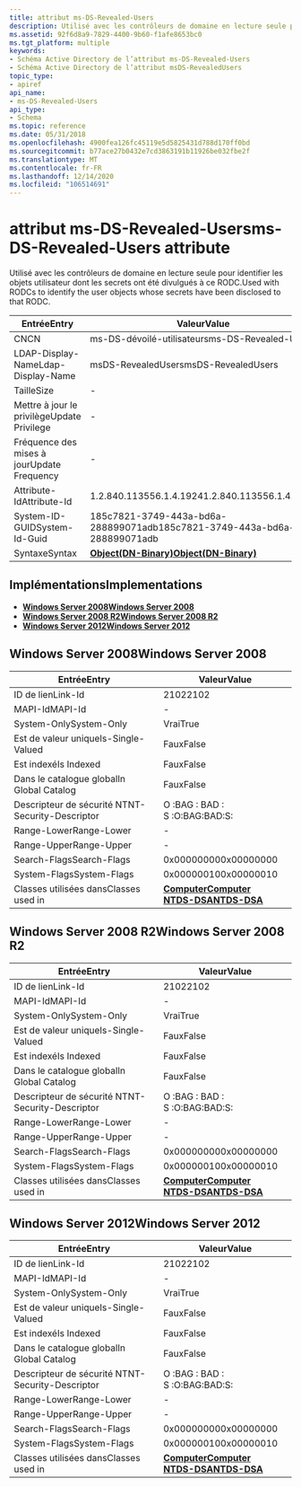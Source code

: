 ```yaml
---
title: attribut ms-DS-Revealed-Users
description: Utilisé avec les contrôleurs de domaine en lecture seule pour identifier les objets utilisateur dont les secrets ont été divulgués à ce RODC.
ms.assetid: 92f6d8a9-7829-4400-9b60-f1afe8653bc0
ms.tgt_platform: multiple
keywords:
- Schéma Active Directory de l’attribut ms-DS-Revealed-Users
- Schéma Active Directory de l’attribut msDS-RevealedUsers
topic_type:
- apiref
api_name:
- ms-DS-Revealed-Users
api_type:
- Schema
ms.topic: reference
ms.date: 05/31/2018
ms.openlocfilehash: 4900fea126fc45119e5d5825431d788d170ff0bd
ms.sourcegitcommit: b77ace27b0432e7cd3863191b11926be032fbe2f
ms.translationtype: MT
ms.contentlocale: fr-FR
ms.lasthandoff: 12/14/2020
ms.locfileid: "106514691"
---
```

# <a name="ms-ds-revealed-users-attribute"></a><span data-ttu-id="f174c-105">attribut ms-DS-Revealed-Users</span><span class="sxs-lookup"><span data-stu-id="f174c-105">ms-DS-Revealed-Users attribute</span></span>

<span data-ttu-id="f174c-106">Utilisé avec les contrôleurs de domaine en lecture seule pour identifier les objets utilisateur dont les secrets ont été divulgués à ce RODC.</span><span class="sxs-lookup"><span data-stu-id="f174c-106">Used with RODCs to identify the user objects whose secrets have been disclosed to that RODC.</span></span>



| <span data-ttu-id="f174c-107">Entrée</span><span class="sxs-lookup"><span data-stu-id="f174c-107">Entry</span></span> | <span data-ttu-id="f174c-108">Valeur</span><span class="sxs-lookup"><span data-stu-id="f174c-108">Value</span></span> |
|-------------------|-------------------------------------------------|
| <span data-ttu-id="f174c-109">CN</span><span class="sxs-lookup"><span data-stu-id="f174c-109">CN</span></span>                | <span data-ttu-id="f174c-110">ms-DS-dévoilé-utilisateurs</span><span class="sxs-lookup"><span data-stu-id="f174c-110">ms-DS-Revealed-Users</span></span>                            |
| <span data-ttu-id="f174c-111">LDAP-Display-Name</span><span class="sxs-lookup"><span data-stu-id="f174c-111">Ldap-Display-Name</span></span> | <span data-ttu-id="f174c-112">msDS-RevealedUsers</span><span class="sxs-lookup"><span data-stu-id="f174c-112">msDS-RevealedUsers</span></span>                              |
| <span data-ttu-id="f174c-113">Taille</span><span class="sxs-lookup"><span data-stu-id="f174c-113">Size</span></span>              | \-                                              |
| <span data-ttu-id="f174c-114">Mettre à jour le privilège</span><span class="sxs-lookup"><span data-stu-id="f174c-114">Update Privilege</span></span>  | \-                                              |
| <span data-ttu-id="f174c-115">Fréquence des mises à jour</span><span class="sxs-lookup"><span data-stu-id="f174c-115">Update Frequency</span></span>  | \-                                              |
| <span data-ttu-id="f174c-116">Attribute-Id</span><span class="sxs-lookup"><span data-stu-id="f174c-116">Attribute-Id</span></span>      | <span data-ttu-id="f174c-117">1.2.840.113556.1.4.1924</span><span class="sxs-lookup"><span data-stu-id="f174c-117">1.2.840.113556.1.4.1924</span></span>                         |
| <span data-ttu-id="f174c-118">System-ID-GUID</span><span class="sxs-lookup"><span data-stu-id="f174c-118">System-Id-Guid</span></span>    | <span data-ttu-id="f174c-119">185c7821-3749-443a-bd6a-288899071adb</span><span class="sxs-lookup"><span data-stu-id="f174c-119">185c7821-3749-443a-bd6a-288899071adb</span></span>            |
| <span data-ttu-id="f174c-120">Syntaxe</span><span class="sxs-lookup"><span data-stu-id="f174c-120">Syntax</span></span>            | [<span data-ttu-id="f174c-121">**Object(DN-Binary)**</span><span class="sxs-lookup"><span data-stu-id="f174c-121">**Object(DN-Binary)**</span></span>](s-object-dn-binary.md) |



## <a name="implementations"></a><span data-ttu-id="f174c-122">Implémentations</span><span class="sxs-lookup"><span data-stu-id="f174c-122">Implementations</span></span>

-   [<span data-ttu-id="f174c-123">**Windows Server 2008**</span><span class="sxs-lookup"><span data-stu-id="f174c-123">**Windows Server 2008**</span></span>](#windows-server-2008)
-   [<span data-ttu-id="f174c-124">**Windows Server 2008 R2**</span><span class="sxs-lookup"><span data-stu-id="f174c-124">**Windows Server 2008 R2**</span></span>](#windows-server-2008-r2)
-   [<span data-ttu-id="f174c-125">**Windows Server 2012**</span><span class="sxs-lookup"><span data-stu-id="f174c-125">**Windows Server 2012**</span></span>](#windows-server-2012)

## <a name="windows-server-2008"></a><span data-ttu-id="f174c-126">Windows Server 2008</span><span class="sxs-lookup"><span data-stu-id="f174c-126">Windows Server 2008</span></span>



| <span data-ttu-id="f174c-127">Entrée</span><span class="sxs-lookup"><span data-stu-id="f174c-127">Entry</span></span> | <span data-ttu-id="f174c-128">Valeur</span><span class="sxs-lookup"><span data-stu-id="f174c-128">Value</span></span> |
|------------------------|------------------------------------------------------------------------------------|
| <span data-ttu-id="f174c-129">ID de lien</span><span class="sxs-lookup"><span data-stu-id="f174c-129">Link-Id</span></span>                | <span data-ttu-id="f174c-130">2102</span><span class="sxs-lookup"><span data-stu-id="f174c-130">2102</span></span>                                                                               |
| <span data-ttu-id="f174c-131">MAPI-Id</span><span class="sxs-lookup"><span data-stu-id="f174c-131">MAPI-Id</span></span>                | \-                                                                                 |
| <span data-ttu-id="f174c-132">System-Only</span><span class="sxs-lookup"><span data-stu-id="f174c-132">System-Only</span></span>            | <span data-ttu-id="f174c-133">Vrai</span><span class="sxs-lookup"><span data-stu-id="f174c-133">True</span></span>                                                                               |
| <span data-ttu-id="f174c-134">Est de valeur unique</span><span class="sxs-lookup"><span data-stu-id="f174c-134">Is-Single-Valued</span></span>       | <span data-ttu-id="f174c-135">Faux</span><span class="sxs-lookup"><span data-stu-id="f174c-135">False</span></span>                                                                              |
| <span data-ttu-id="f174c-136">Est indexé</span><span class="sxs-lookup"><span data-stu-id="f174c-136">Is Indexed</span></span>             | <span data-ttu-id="f174c-137">Faux</span><span class="sxs-lookup"><span data-stu-id="f174c-137">False</span></span>                                                                              |
| <span data-ttu-id="f174c-138">Dans le catalogue global</span><span class="sxs-lookup"><span data-stu-id="f174c-138">In Global Catalog</span></span>      | <span data-ttu-id="f174c-139">Faux</span><span class="sxs-lookup"><span data-stu-id="f174c-139">False</span></span>                                                                              |
| <span data-ttu-id="f174c-140">Descripteur de sécurité NT</span><span class="sxs-lookup"><span data-stu-id="f174c-140">NT-Security-Descriptor</span></span> | <span data-ttu-id="f174c-141">O :BAG : BAD : S :</span><span class="sxs-lookup"><span data-stu-id="f174c-141">O:BAG:BAD:S:</span></span>                                                                       |
| <span data-ttu-id="f174c-142">Range-Lower</span><span class="sxs-lookup"><span data-stu-id="f174c-142">Range-Lower</span></span>            | \-                                                                                 |
| <span data-ttu-id="f174c-143">Range-Upper</span><span class="sxs-lookup"><span data-stu-id="f174c-143">Range-Upper</span></span>            | \-                                                                                 |
| <span data-ttu-id="f174c-144">Search-Flags</span><span class="sxs-lookup"><span data-stu-id="f174c-144">Search-Flags</span></span>           | <span data-ttu-id="f174c-145">0x00000000</span><span class="sxs-lookup"><span data-stu-id="f174c-145">0x00000000</span></span>                                                                         |
| <span data-ttu-id="f174c-146">System-Flags</span><span class="sxs-lookup"><span data-stu-id="f174c-146">System-Flags</span></span>           | <span data-ttu-id="f174c-147">0x00000010</span><span class="sxs-lookup"><span data-stu-id="f174c-147">0x00000010</span></span>                                                                         |
| <span data-ttu-id="f174c-148">Classes utilisées dans</span><span class="sxs-lookup"><span data-stu-id="f174c-148">Classes used in</span></span>        | [<span data-ttu-id="f174c-149">**Computer**</span><span class="sxs-lookup"><span data-stu-id="f174c-149">**Computer**</span></span>](c-computer.md)<br/> [<span data-ttu-id="f174c-150">**NTDS-DSA**</span><span class="sxs-lookup"><span data-stu-id="f174c-150">**NTDS-DSA**</span></span>](c-ntdsdsa.md)<br/> |



## <a name="windows-server-2008-r2"></a><span data-ttu-id="f174c-151">Windows Server 2008 R2</span><span class="sxs-lookup"><span data-stu-id="f174c-151">Windows Server 2008 R2</span></span>



| <span data-ttu-id="f174c-152">Entrée</span><span class="sxs-lookup"><span data-stu-id="f174c-152">Entry</span></span> | <span data-ttu-id="f174c-153">Valeur</span><span class="sxs-lookup"><span data-stu-id="f174c-153">Value</span></span> |
|------------------------|------------------------------------------------------------------------------------|
| <span data-ttu-id="f174c-154">ID de lien</span><span class="sxs-lookup"><span data-stu-id="f174c-154">Link-Id</span></span>                | <span data-ttu-id="f174c-155">2102</span><span class="sxs-lookup"><span data-stu-id="f174c-155">2102</span></span>                                                                               |
| <span data-ttu-id="f174c-156">MAPI-Id</span><span class="sxs-lookup"><span data-stu-id="f174c-156">MAPI-Id</span></span>                | \-                                                                                 |
| <span data-ttu-id="f174c-157">System-Only</span><span class="sxs-lookup"><span data-stu-id="f174c-157">System-Only</span></span>            | <span data-ttu-id="f174c-158">Vrai</span><span class="sxs-lookup"><span data-stu-id="f174c-158">True</span></span>                                                                               |
| <span data-ttu-id="f174c-159">Est de valeur unique</span><span class="sxs-lookup"><span data-stu-id="f174c-159">Is-Single-Valued</span></span>       | <span data-ttu-id="f174c-160">Faux</span><span class="sxs-lookup"><span data-stu-id="f174c-160">False</span></span>                                                                              |
| <span data-ttu-id="f174c-161">Est indexé</span><span class="sxs-lookup"><span data-stu-id="f174c-161">Is Indexed</span></span>             | <span data-ttu-id="f174c-162">Faux</span><span class="sxs-lookup"><span data-stu-id="f174c-162">False</span></span>                                                                              |
| <span data-ttu-id="f174c-163">Dans le catalogue global</span><span class="sxs-lookup"><span data-stu-id="f174c-163">In Global Catalog</span></span>      | <span data-ttu-id="f174c-164">Faux</span><span class="sxs-lookup"><span data-stu-id="f174c-164">False</span></span>                                                                              |
| <span data-ttu-id="f174c-165">Descripteur de sécurité NT</span><span class="sxs-lookup"><span data-stu-id="f174c-165">NT-Security-Descriptor</span></span> | <span data-ttu-id="f174c-166">O :BAG : BAD : S :</span><span class="sxs-lookup"><span data-stu-id="f174c-166">O:BAG:BAD:S:</span></span>                                                                       |
| <span data-ttu-id="f174c-167">Range-Lower</span><span class="sxs-lookup"><span data-stu-id="f174c-167">Range-Lower</span></span>            | \-                                                                                 |
| <span data-ttu-id="f174c-168">Range-Upper</span><span class="sxs-lookup"><span data-stu-id="f174c-168">Range-Upper</span></span>            | \-                                                                                 |
| <span data-ttu-id="f174c-169">Search-Flags</span><span class="sxs-lookup"><span data-stu-id="f174c-169">Search-Flags</span></span>           | <span data-ttu-id="f174c-170">0x00000000</span><span class="sxs-lookup"><span data-stu-id="f174c-170">0x00000000</span></span>                                                                         |
| <span data-ttu-id="f174c-171">System-Flags</span><span class="sxs-lookup"><span data-stu-id="f174c-171">System-Flags</span></span>           | <span data-ttu-id="f174c-172">0x00000010</span><span class="sxs-lookup"><span data-stu-id="f174c-172">0x00000010</span></span>                                                                         |
| <span data-ttu-id="f174c-173">Classes utilisées dans</span><span class="sxs-lookup"><span data-stu-id="f174c-173">Classes used in</span></span>        | [<span data-ttu-id="f174c-174">**Computer**</span><span class="sxs-lookup"><span data-stu-id="f174c-174">**Computer**</span></span>](c-computer.md)<br/> [<span data-ttu-id="f174c-175">**NTDS-DSA**</span><span class="sxs-lookup"><span data-stu-id="f174c-175">**NTDS-DSA**</span></span>](c-ntdsdsa.md)<br/> |



## <a name="windows-server-2012"></a><span data-ttu-id="f174c-176">Windows Server 2012</span><span class="sxs-lookup"><span data-stu-id="f174c-176">Windows Server 2012</span></span>



| <span data-ttu-id="f174c-177">Entrée</span><span class="sxs-lookup"><span data-stu-id="f174c-177">Entry</span></span> | <span data-ttu-id="f174c-178">Valeur</span><span class="sxs-lookup"><span data-stu-id="f174c-178">Value</span></span> |
|------------------------|------------------------------------------------------------------------------------|
| <span data-ttu-id="f174c-179">ID de lien</span><span class="sxs-lookup"><span data-stu-id="f174c-179">Link-Id</span></span>                | <span data-ttu-id="f174c-180">2102</span><span class="sxs-lookup"><span data-stu-id="f174c-180">2102</span></span>                                                                               |
| <span data-ttu-id="f174c-181">MAPI-Id</span><span class="sxs-lookup"><span data-stu-id="f174c-181">MAPI-Id</span></span>                | \-                                                                                 |
| <span data-ttu-id="f174c-182">System-Only</span><span class="sxs-lookup"><span data-stu-id="f174c-182">System-Only</span></span>            | <span data-ttu-id="f174c-183">Vrai</span><span class="sxs-lookup"><span data-stu-id="f174c-183">True</span></span>                                                                               |
| <span data-ttu-id="f174c-184">Est de valeur unique</span><span class="sxs-lookup"><span data-stu-id="f174c-184">Is-Single-Valued</span></span>       | <span data-ttu-id="f174c-185">Faux</span><span class="sxs-lookup"><span data-stu-id="f174c-185">False</span></span>                                                                              |
| <span data-ttu-id="f174c-186">Est indexé</span><span class="sxs-lookup"><span data-stu-id="f174c-186">Is Indexed</span></span>             | <span data-ttu-id="f174c-187">Faux</span><span class="sxs-lookup"><span data-stu-id="f174c-187">False</span></span>                                                                              |
| <span data-ttu-id="f174c-188">Dans le catalogue global</span><span class="sxs-lookup"><span data-stu-id="f174c-188">In Global Catalog</span></span>      | <span data-ttu-id="f174c-189">Faux</span><span class="sxs-lookup"><span data-stu-id="f174c-189">False</span></span>                                                                              |
| <span data-ttu-id="f174c-190">Descripteur de sécurité NT</span><span class="sxs-lookup"><span data-stu-id="f174c-190">NT-Security-Descriptor</span></span> | <span data-ttu-id="f174c-191">O :BAG : BAD : S :</span><span class="sxs-lookup"><span data-stu-id="f174c-191">O:BAG:BAD:S:</span></span>                                                                       |
| <span data-ttu-id="f174c-192">Range-Lower</span><span class="sxs-lookup"><span data-stu-id="f174c-192">Range-Lower</span></span>            | \-                                                                                 |
| <span data-ttu-id="f174c-193">Range-Upper</span><span class="sxs-lookup"><span data-stu-id="f174c-193">Range-Upper</span></span>            | \-                                                                                 |
| <span data-ttu-id="f174c-194">Search-Flags</span><span class="sxs-lookup"><span data-stu-id="f174c-194">Search-Flags</span></span>           | <span data-ttu-id="f174c-195">0x00000000</span><span class="sxs-lookup"><span data-stu-id="f174c-195">0x00000000</span></span>                                                                         |
| <span data-ttu-id="f174c-196">System-Flags</span><span class="sxs-lookup"><span data-stu-id="f174c-196">System-Flags</span></span>           | <span data-ttu-id="f174c-197">0x00000010</span><span class="sxs-lookup"><span data-stu-id="f174c-197">0x00000010</span></span>                                                                         |
| <span data-ttu-id="f174c-198">Classes utilisées dans</span><span class="sxs-lookup"><span data-stu-id="f174c-198">Classes used in</span></span>        | [<span data-ttu-id="f174c-199">**Computer**</span><span class="sxs-lookup"><span data-stu-id="f174c-199">**Computer**</span></span>](c-computer.md)<br/> [<span data-ttu-id="f174c-200">**NTDS-DSA**</span><span class="sxs-lookup"><span data-stu-id="f174c-200">**NTDS-DSA**</span></span>](c-ntdsdsa.md)<br/> |



 

 





